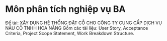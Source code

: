 # Môn phân tích nghiệp vụ BA
Đề tài: XÂY DỰNG HỆ THỐNG ĐẶT CỖ CHO CÔNG TY CUNG CẤP DỊCH VỤ NẤU CỖ TNHH HOA NẮNG
Gồm các tài liệu: User Story, Acceptance Criteria, Project Scope Statement, Work Breakdown Structure.
